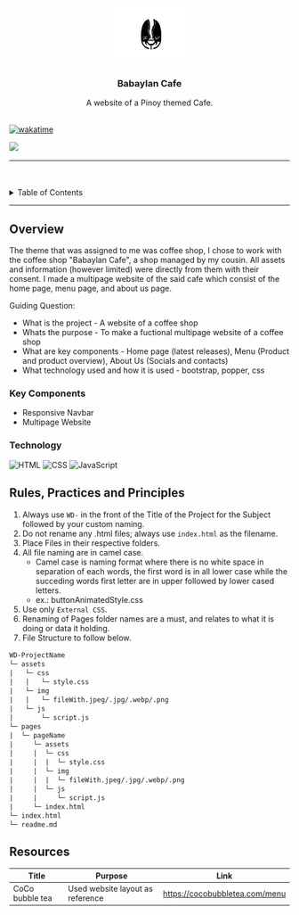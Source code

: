 <a name="readme-top">

<br/>

<br />
<div align="center">
  <a href="https://github.com/zyx-0314/">
  <!-- TODO: If you want to add logo or banner you can add it here -->
    <img src="./assets/img/black_logo_babaylan.png" alt="Nyebe" width="130" height="100">
  </a>
<!-- TODO: Change Title to the name of the title of your Project -->
  <h3 align="center">Babaylan Cafe</h3>
</div>
<!-- TODO: Make a short description -->
<div align="center">
  A website of a Pinoy themed Cafe.
</div>

<br />

[![wakatime](https://wakatime.com/badge/user/4d4fa231-d023-4534-8ff2-17253fd52860/project/17b2074f-749c-41ec-8a30-7645c4cf1a08.svg)](https://wakatime.com/badge/user/4d4fa231-d023-4534-8ff2-17253fd52860/project/17b2074f-749c-41ec-8a30-7645c4cf1a08)
<!-- TODO: Change the zyx-0314 into your github username  -->
<!-- TODO: Change the WD-Template-Project into the same name of your folder -->
![](https://visit-counter.vercel.app/counter.png?page=zyx-0314/WD-Template-Project)

---

<br />
<br />

<!-- TODO: If you want to add more layers for your readme -->
<details>
  <summary>Table of Contents</summary>
  <ol>
    <li>
      <a href="#overview">Overview</a>
      <ol>
        <li>
          <a href="#key-components">Key Components</a>
        </li>
        <li>
          <a href="#technology">Technology</a>
        </li>
      </ol>
    </li>
    <li>
      <a href="#rule,-practices-and-principles">Rules, Practices and Principles</a>
    </li>
    <li>
      <a href="#resources">Resources</a>
    </li>
  </ol>
</details>

---

## Overview

The theme that was assigned to me was coffee shop, I chose to work with the coffee shop "Babaylan Cafe", a shop managed by my cousin. All assets and information (however limited) were directly from them with their consent. I made a multipage website of the said cafe which consist of the home page, menu page, and about us page. 

Guiding Question:
- What is the project - A website of a coffee shop
- Whats the purpose - To make a fuctional multipage website of a coffee shop
- What are key components - Home page (latest releases), Menu (Product and product overview), About Us (Socials and contacts)
- What technology used and how it is used - bootstrap, popper, css

### Key Components
<!-- TODO: List of Key Components -->
<!-- The following are just sample -->
- Responsive Navbar
- Multipage Website

### Technology
<!-- TODO: List of Technology Used -->
![HTML](https://img.shields.io/badge/HTML-E34F26?style=for-the-badge&logo=html5&logoColor=white)
![CSS](https://img.shields.io/badge/CSS-1572B6?style=for-the-badge&logo=css3&logoColor=white)
![JavaScript](https://img.shields.io/badge/JavaScript-F7DF1E?style=for-the-badge&logo=javascript&logoColor=white)

## Rules, Practices and Principles
1. Always use `WD-` in the front of the Title of the Project for the Subject followed by your custom naming.
2. Do not rename any .html files; always use `index.html` as the filename.
3. Place Files in their respective folders.
4. All file naming are in camel case.
   - Camel case is naming format where there is no white space in separation of each words, the first word is in all lower case while the succeding words first letter are in upper followed by lower cased letters.
   - ex.: buttonAnimatedStyle.css
5. Use only `External CSS`.
6. Renaming of Pages folder names are a must, and relates to what it is doing or data it holding.
7. File Structure to follow below.

```
WD-ProjectName
└─ assets
|   └─ css
|   |   └─ style.css
|   └─ img
|   |   └─ fileWith.jpeg/.jpg/.webp/.png
|   └─ js
|       └─ script.js
└─ pages
|  └─ pageName
|     └─ assets
|     |  └─ css
|     |  |  └─ style.css
|     |  └─ img
|     |  |  └─ fileWith.jpeg/.jpg/.webp/.png
|     |  └─ js
|     |     └─ script.js
|     └─ index.html
└─ index.html
└─ readme.md
```

## Resources

<!-- TODO: Add References -->
| Title | Purpose | Link |
|-|-|-|
| CoCo bubble tea | Used website layout as reference  | https://cocobubbletea.com/menu |
